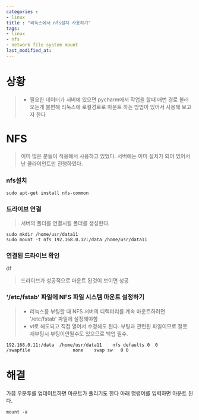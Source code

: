 ```yaml
---
categories : 
- linux
title : "리눅스에서 nfs설치 사용하기"
tags:
- linux
- nfs
- network file system mount
last_modified_at:
---
```


# 상황
> - 필요한 데이터가 서버에 있으면 pycharm에서 작업을 할때 매번 경로 불러오는게 불편해 리눅스에 로컬경로로 마운트 하는 방법이 있어서 사용해 보고자 한다

# NFS
> 이미 많은 분들이 적용해서 사용하고 있었다. 서버에는 이미 설치가 되어 있어서 난 클라이언트만 진행하였다.


### nfs설치
``` shell
sudo apt-get install nfs-common
```
### 드라이브 연결
> 서버의 폴더를 연결시킬 폴더를 생성한다.
``` shell
sudo mkdir /home/usr/data11
sudo mount -t nfs 192.168.0.12:/data /home/usr/data11
```
### 연결된 드라이브 확인
``` shell
df
```
> 드라이브가 성공적으로 마운트 된것이 보이면 성공

### '/etc/fstab' 파일에 NFS 파일 시스템 마운트 설정하기
> - 리눅스를 부팅할 때 NFS 서버의 디렉터리를 계속 마운트하려면 '/etc/fstab' 파일에 설정해야함
> - vi로 해도되고 직접 열어서 수정해도 된다. 부팅과 관련된 파일이므로 잘못 재부팅시 부팅이안될수도 있으므로 백업 필수.

``` shell
192.168.0.11:/data	/home/usr/data11	nfs	defaults 0	0
/swapfile                none    swap sw   0 0
```

# 해결

가끔 우분투를 업데이트하면 마운트가 풀리기도 한다 
아래 명령어를 입력하면 마운트 된다.
```shell
mount -a
```
